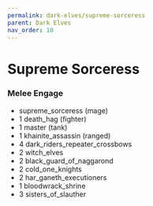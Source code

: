 ```yaml
---
permalink: dark-elves/supreme-sorceress
parent: Dark Elves
nav_order: 10
---
```


# Supreme Sorceress

### Melee Engage

- supreme_sorceress (mage)
- 1 death_hag (fighter)
- 1 master (tank)
- 1 khainite_assassin (ranged)
- 4 dark_riders_repeater_crossbows
- 2 witch_elves
- 2 black_guard_of_naggarond
- 2 cold_one_knights
- 2 har_ganeth_executioners
- 1 bloodwrack_shrine
- 3 sisters_of_slauther
